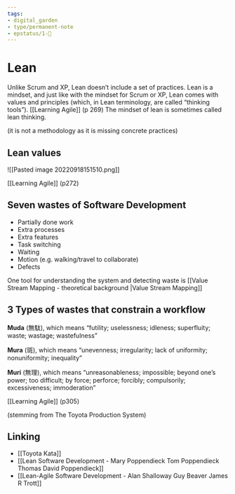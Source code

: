 ```yaml
---
tags: 
- digital_garden
- type/permanent-note
- epstatus/1-🌱
---
```

# Lean
Unlike Scrum and XP, Lean doesn’t include a set of practices. Lean is a mindset, and just like with the mindset for Scrum or XP, Lean comes with values and principles (which, in Lean terminology, are called “thinking tools”). 
[[Learning Agile]] (p 269)
The mindset of lean is sometimes called lean thinking.

(it is not a methodology as it is missing concrete practices)

 
## Lean values
![[Pasted image 20220918151510.png]]



[[Learning Agile]] (p272)

## Seven wastes of Software Development
+ Partially done work
+ Extra processes
+ Extra features
+ Task switching
+ Waiting
+ Motion (e.g. walking/travel to collaborate)
+ Defects

One tool for understanding the system and detecting waste is [[Value Stream Mapping - theoretical background |Value Stream Mapping]]

## 3 Types of wastes that constrain a workflow

**Muda** (無駄), which means “futility; uselessness; idleness; superfluity; waste; wastage; wastefulness”  

**Mura** (斑), which means “unevenness; irregularity; lack of uniformity; nonuniformity; inequality”  

**Muri** (無理), which means “unreasonableness; impossible; beyond one’s power; too difficult; by force; perforce; forcibly; compulsorily; excessiveness; immoderation”

[[Learning Agile]] (p305)

(stemming from The Toyota Production System)

## Linking
+ [[Toyota Kata]]
+ [[Lean Software Development - Mary Poppendieck Tom Poppendieck Thomas David Poppendieck]]
+ [[Lean-Agile Software Development - Alan Shalloway Guy Beaver James R Trott]]